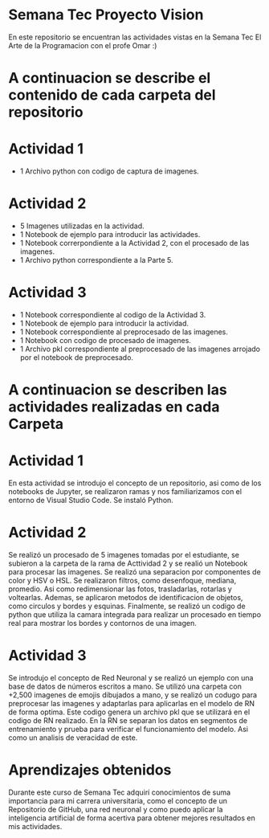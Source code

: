 # Semana Tec Proyecto Vision
En este repositorio se encuentran las actividades vistas en la Semana Tec El Arte de la Programacion con el profe Omar :)

# A continuacion se describe el contenido de cada carpeta del repositorio
# Actividad 1
- 1 Archivo python con codigo de captura de imagenes.

# Actividad 2
- 5 Imagenes utilizadas en la actividad.
- 1 Notebook de ejemplo para introducir las actividades.
- 1 Notebook correrpondiente a la Actividad 2, con el procesado de las imagenes.
- 1 Archivo python correspondiente a la Parte 5.

# Actividad 3
- 1 Notebook correspondiente al codigo de la Actividad 3.
- 1 Notebook de ejemplo para introducir la actividad.
- 1 Notebook correspondiente al preprocesado de las imagenes.
- 1 Notebook con codigo de procesado de imagenes.
- 1 Archivo pkl correspondiente al preprocesado de las imagenes arrojado por el notebook de preprocesado.

# A continuacion se describen las actividades realizadas en cada Carpeta
# Actividad 1
En esta actividad se introdujo el concepto de un repositorio, asi como de los notebooks de Jupyter, se realizaron ramas y nos familiarizamos con el entorno de Visual Studio Code. Se instaló Python.

# Actividad 2
Se realizó un procesado de 5 imagenes tomadas por el estudiante, se subieron a la carpeta de la rama de Acttividad 2 y se realió un Notebook para procesar las imagenes. Se realizó una separacion por componentes de color y HSV o HSL. Se realizaron filtros, como desenfoque, mediana, promedio. Asi como redimensionar las fotos, trasladarlas, rotarlas y voltearlas. Ademas, se aplicaron metodos de identificacion de objetos, como circulos y bordes y esquinas. Finalmente, se realizó un codigo de python que utiliza la camara integrada para realizar un procesado en tiempo real para mostrar los bordes y contornos de una imagen.

# Actividad 3
Se introdujo el concepto de Red Neuronal y se realizó un ejemplo con una base de datos de números escritos a mano. Se utilizó una carpeta con +2,500 imagenes de emojis dibujados a mano, y se realizó un codugo para preprocesar las imagenes y adaptarlas para aplicarlas en el modelo de RN de forma optima. Este codigo genera un archivo pkl que se utilizará en el codigo de RN realizado. En la RN se separan los datos en segmentos de entrenamiento y prueba para verificar el funcionamiento del modelo. Asi como un analisis de veracidad de este.

# Aprendizajes obtenidos
Durante este curso de Semana Tec adquirí conocimientos de suma importancia para mi carrera universitaria, como el concepto de un Repositorio de GitHub, una red neuronal y como puedo aplicar la inteligencia artificial de forma acertiva para obtener mejores resultados en mis actividades.
